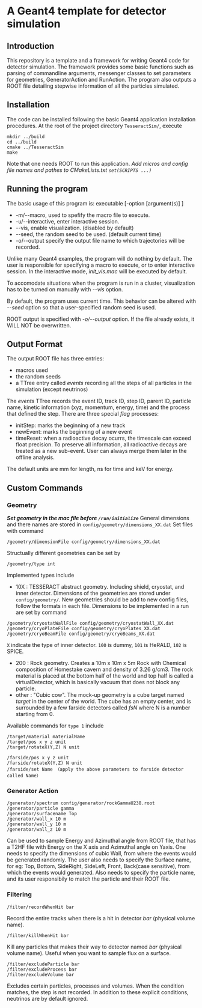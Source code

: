 # A Geant4 template for detector simulation

## Introduction
This repository is a template and a framework for writing Geant4 code for detector simulation. The framework provides some basic functions such as parsing of commandline arguments, messenger classes to set parameters for geometries, GeneratorAction and RunAction. The program also outputs a ROOT file detailing stepwise information of all the particles simulated.

## Installation
The code can be installed following the basic Geant4 application installation procedures. At the root of the project directory `TesseractSim/`, execute
```
mkdir ../build
cd ../build
cmake ../TesseractSim
make
```
Note that one needs ROOT to run this application.
*Add micros and config file names and pathes to CMakeLists.txt `set(SCRIPTS ...)`*

## Running the program
The basic usage of this program is: executable [-option [argument(s)] ]
- -m/--macro,       used to spefify the macro file to execute.
- -u/--interactive, enter interactive session.
- --vis,            enable visualization. (disabled by default)
- --seed,           the random seed to be used. (default current time)
- -o/--output       specify the output file name to which trajectories will be recorded.

Unlike many Geant4 examples, the program will do nothing by default. The user is responsible for specifying a macro to execute, or to enter interactive session. In the interactive mode, *init_vis.mac* will be executed by default.

To accomodate situations when the program is run in a cluster, visualization has to be turned on manually with *--vis* option.

By default, the program uses current time. This behavior can be altered with *--seed* option so that a user-specified random seed is used.

ROOT output is specified with *-o/--output* option. If the file already exists, it WILL NOT be overwritten.

## Output Format

The output ROOT file has three entries:
- macros used
- the random seeds
- a TTree entry called *events* recording all the steps of all particles in the simulation (except neutrinos)

The *events* TTree records the event ID, track ID, step ID, parent ID, particle name, kinetic information (xyz, momentum, energy, time) and the process that defined the step. There are three special *flag* processes:
* initStep: marks the beginning of a new track
* newEvent: marks the beginning of a new event
* timeReset: when a radioactive decay ocurrs, the timescale can exceed float precision. To preserve all information, all radioactive decays are treated as a new sub-event. User can always merge them later in the offline analysis.

The default units are mm for length, ns for time and keV for energy.

## Custom Commands

### Geometry
***Set geometry in the mac file before `/run/initialize`***
General dimensions and there names are stored in `config/geometry/dimensions_XX.dat`
Set files with command
```
/geometry/dimensionFile config/geometry/dimensions_XX.dat
```
Structually different geometries can be set by 
```
/geometry/type int
```
Implemented types include
- 10X : TESSERACT abstract geometry. Including shield, cryostat, and inner detector.
Dimensions of the geometries are stored under `config/geometry/`. New geometries should be add to new config files, follow the formats in each file. Dimensions to be implemented in a run are set by command
```
/geometry/cryostatWallFile config/geometry/cryostatWall_XX.dat
/geometry/cryoPlateFile config/geometry/cryoPlates_XX.dat
/geometry/cryoBeamFile config/geometry/cryoBeams_XX.dat
```
`X` indicate the type of inner detector. `100` is dummy, `101` is HeRALD, `102` is SPICE.
- 200 : Rock geometry.
Creates a 10m x 10m x 5m Rock with Chemical composition of Homestake cavern and density of 3.26 g/cm3. The rock material is placed at the bottom half of the world and top half is called a virtualDetector, which is basically vacuum that does not block any particle.
- other : "Cubic cow". The mock-up geometry is a cube target named *target* in the center of the world. The cube has an empty center, and is surrounded by a few farside detectors called *fsN* where N is a number starting from 0.

Available commands for `type 1` include 
```
/target/material materialName
/target/pos x y z unit
/target/rotateX(Y,Z) N unit
```
```
/farside/pos x y z unit
/farside/rotateX(Y,Z) N unit
/farside/set Name （apply the above parameters to farside detector called Name）
```

### Generator Action
```
/generator/spectrum config/generator/rockGammaU238.root
/generator/particle gamma
/generator/surfacename Top
/generator/wall_x 10 m
/generator/wall_y 10 m
/generator/wall_z 10 m
```
Can be used to sample Energy and Azimuthal angle from ROOT file, that has a T2HF file with Energy on the X axis and Azimuthal angle on Yaxis.
One needs to specify the dimensions of cubic Wall, from where the events would be generated randomly. The user also needs to specify the Surface name, for eg: Top, Bottom, SideRight, SideLeft, Front, Back(case sensitive), from which the events would generated. Also needs to specify the particle name, and its user responsibily to match the particle and their ROOT file. 

### Filtering
```
/filter/recordWhenHit bar
```
Record the entire tracks when there is a hit in detector *bar* (physical volume name).
```
/filter/killWhenHit bar
```
Kill any particles that makes their way to detector named *bar* (physical volume name). Useful when you want to sample flux on a surface.
```
/filter/excludeParticle bar
/filter/excludeProcess bar
/filter/excludeVolume bar
```
Excludes certain particles, processes and volumes. When the condition matches, the step is not recorded. In addition to these explicit conditions, neutrinos are by default ignored.
